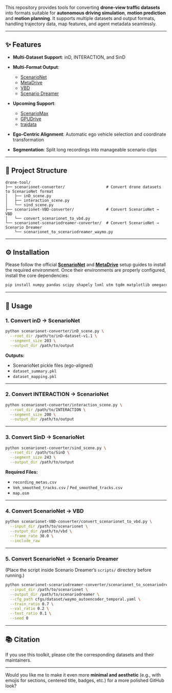 This repository provides tools for converting **drone-view traffic datasets** into formats suitable for **autonomous driving simulation**, **motion prediction** and **motion planning**.
It supports multiple datasets and output formats, handling trajectory data, map features, and agent metadata seamlessly.

---

## ✨ Features

* **Multi-Dataset Support**: inD, INTERACTION, and SinD

* **Multi-Format Output**:

  * [ScenarioNet](https://github.com/metadriverse/scenarionet)
  * [MetaDrive](https://github.com/metadriverse/metadrive)
  * [VBD](https://github.com/SafeRoboticsLab/VBD)
  * [Scenario Dreamer](https://github.com/princeton-computational-imaging/scenario-dreamer)

* **Upcoming Support**:

  * [ScenarioMax](https://github.com/valeoai/V-Max/tree/main/vmax)
  * [GPUDrive](https://github.com/Emerge-Lab/gpudrive)
  * [trajdata](https://github.com/NVlabs/trajdata)

* **Ego-Centric Alignment**: Automatic ego vehicle selection and coordinate transformation

* **Segmentation**: Split long recordings into manageable scenario clips

---

## 📂 Project Structure

```
drone-tool/
├── scenarionet-converter/                  # Convert drone datasets to ScenarioNet format
│   ├── inD_scene.py
│   ├── interaction_scene.py
│   └── sind_scene.py
├── scenarionet-VBD-converter/              # Convert ScenarioNet → VBD
│   └── convert_scenarionet_to_vbd.py
└── scenarionet-scenariodreamer-converter/  # Convert ScenarioNet → Scenario Dreamer
    └── scenarionet_to_scenariodreamer_waymo.py
```

---



## ⚙️ Installation

Please follow the official **[ScenarioNet](https://github.com/metadriverse/scenarionet)** and **[MetaDrive](https://github.com/metadriverse/metadrive)** setup guides to install the required environment.
Once their environments are properly configured, install the core dependencies:

```bash
pip install numpy pandas scipy shapely lxml utm tqdm matplotlib omegaconf
```

---



## 🚀 Usage

### 1. Convert inD → ScenarioNet

```bash
python scenarionet-converter/inD_scene.py \
  --root_dir /path/to/inD-dataset-v1.1 \
  --segment_size 203 \
  --output_dir /path/to/output
```

**Outputs:**

* ScenarioNet pickle files (ego-aligned)
* `dataset_summary.pkl`
* `dataset_mapping.pkl`

---

### 2. Convert INTERACTION → ScenarioNet

```bash
python scenarionet-converter/interaction_scene.py \
  --root_dir /path/to/INTERACTION \
  --segment_size 200 \
  --output_dir /path/to/output
```

---

### 3. Convert SinD → ScenarioNet

```bash
python scenarionet-converter/sind_scene.py \
  --root_dir /path/to/SinD \
  --segment_size 243 \
  --output_dir /path/to/output
```

**Required Files:**

* `recording_metas.csv`
* `Veh_smoothed_tracks.csv` / `Ped_smoothed_tracks.csv`
* `map.osm`

---

### 4. Convert ScenarioNet → VBD

```bash
python scenarionet-VBD-converter/convert_scenarionet_to_vbd.py \
  --input_dir /path/to/scenarionet \
  --output_dir /path/to/vbd \
  --frame_rate 30.0 \
  --include_raw
```

---

### 5. Convert ScenarioNet → Scenario Dreamer

(Place the script inside Scenario Dreamer’s `scripts/` directory before running.)

```bash
python scenarionet-scenariodreamer-converter/scenarionet_to_scenariodreamer_waymo.py \
  --input_dir /path/to/scenarionet \
  --output_dir /path/to/scenariodreamer \
  --cfg_path cfgs/dataset/waymo_autoencoder_temporal.yaml \
  --train_ratio 0.7 \
  --val_ratio 0.2 \
  --test_ratio 0.1 \
  --seed 0
```

---

## 📚 Citation

If you use this toolkit, please cite the corresponding datasets and their maintainers.

---

Would you like me to make it even more **minimal and aesthetic** (e.g., with emojis for sections, centered title, badges, etc.) for a more polished GitHub look?
